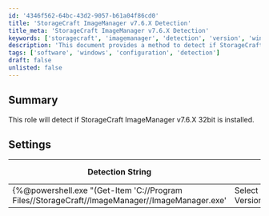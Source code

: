 ```yaml
---
id: '4346f562-64bc-43d2-9057-b61a04f86cd0'
title: 'StorageCraft ImageManager v7.6.X Detection'
title_meta: 'StorageCraft ImageManager v7.6.X Detection'
keywords: ['storagecraft', 'imagemanager', 'detection', 'version', 'windows']
description: 'This document provides a method to detect if StorageCraft ImageManager version 7.6.X 32bit is installed on Windows systems. It includes a detection string, comparator, and applicable operating systems for accurate identification.'
tags: ['software', 'windows', 'configuration', 'detection']
draft: false
unlisted: false
---
```

## Summary

This role will detect if StorageCraft ImageManager v7.6.X 32bit is installed.

## Settings

| Detection String                                                                                       | Comparator    | Result  | Applicable OS |
|--------------------------------------------------------------------------------------------------------|---------------|---------|----------------|
| {%@powershell.exe "(Get-Item 'C://Program Files//StorageCraft//ImageManager//ImageManager.exe' | Select -ExpandProperty VersionInfo).ProductVersion"@%}<br> | Regex Match   | ^7//.6. | Windows        |






